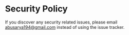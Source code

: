 # Security Policy

If you discover any security related issues, please email abusarya194@gmail.com instead of using the issue tracker.
